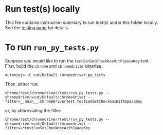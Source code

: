 # Run test(s) locally

This file contains instruction summary to run test(s) under this folder locally.
See the [testing page](../docs/testing.md) for details.

# To run `run_py_tests.py`

Suppose you would like to run the `testCanSetCheckboxWithSpaceKey` test.
First, build the `chrome` and `chromedriver` binaries.

```
autoninja -C out/Default chromedriver_py_tests
```

Then, either run:

```
chrome/test/chromedriver/test/run_py_tests.py --chromedriver=out/Default/chromedriver --filter=__main__.ChromeDriverTest.testCanSetCheckboxWithSpaceKey
```

or, by abbreviating the filter:

```
chrome/test/chromedriver/test/run_py_tests.py --chromedriver=out/Default/chromedriver --filter=\*testCanSetCheckboxWithSpaceKey
```
